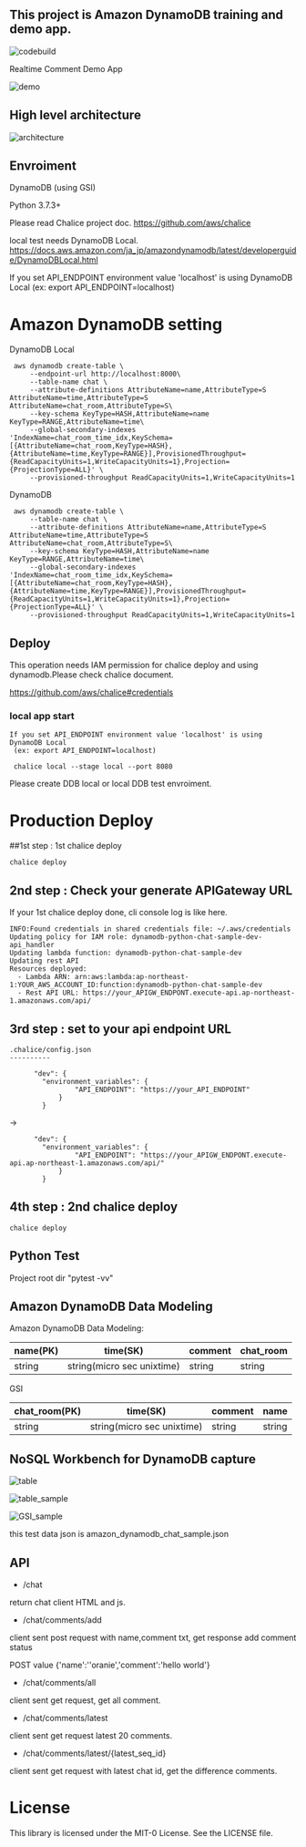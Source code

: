 ## This project is Amazon DynamoDB training and demo app.


![codebuild](https://codebuild.ap-northeast-1.amazonaws.com/badges?uuid=eyJlbmNyeXB0ZWREYXRhIjoiL1RBME9sdkZScDFhMjc4M1NhTE1JK3VjUVppaXZURzdRb3dwaXRmVktDWkR4Sy9pMEppcGczU2JnNDVldHg1RkZsaHNCTno4Z2UwWmNmNzBKKzRYdjRBPSIsIml2UGFyYW1ldGVyU3BlYyI6InI1UXVGUFBPYzFJMkJTSDQiLCJtYXRlcmlhbFNldFNlcmlhbCI6MX0%3D&branch=master)



Realtime Comment Demo App

![demo](./demo.gif)


## High level architecture
![architecture](./demo_arch.png)

## Envroiment
DynamoDB (using GSI)

Python 3.7.3+

Please read Chalice project doc.
https://github.com/aws/chalice

local test needs DynamoDB Local.
https://docs.aws.amazon.com/ja_jp/amazondynamodb/latest/developerguide/DynamoDBLocal.html

If you set API_ENDPOINT environment value 'localhost' is using DynamoDB Local 
 (ex: export API_ENDPOINT=localhost)
 
# Amazon DynamoDB setting
DynamoDB Local 
```
 aws dynamodb create-table \
     --endpoint-url http://localhost:8000\
     --table-name chat \
     --attribute-definitions AttributeName=name,AttributeType=S AttributeName=time,AttributeType=S AttributeName=chat_room,AttributeType=S\
     --key-schema KeyType=HASH,AttributeName=name KeyType=RANGE,AttributeName=time\
     --global-secondary-indexes 'IndexName=chat_room_time_idx,KeySchema=[{AttributeName=chat_room,KeyType=HASH},{AttributeName=time,KeyType=RANGE}],ProvisionedThroughput={ReadCapacityUnits=1,WriteCapacityUnits=1},Projection={ProjectionType=ALL}' \
     --provisioned-throughput ReadCapacityUnits=1,WriteCapacityUnits=1
```

DynamoDB
```
 aws dynamodb create-table \
     --table-name chat \
     --attribute-definitions AttributeName=name,AttributeType=S AttributeName=time,AttributeType=S AttributeName=chat_room,AttributeType=S\
     --key-schema KeyType=HASH,AttributeName=name KeyType=RANGE,AttributeName=time\
     --global-secondary-indexes 'IndexName=chat_room_time_idx,KeySchema=[{AttributeName=chat_room,KeyType=HASH},{AttributeName=time,KeyType=RANGE}],ProvisionedThroughput={ReadCapacityUnits=1,WriteCapacityUnits=1},Projection={ProjectionType=ALL}' \
     --provisioned-throughput ReadCapacityUnits=1,WriteCapacityUnits=1
```

## Deploy
This operation needs IAM permission for chalice deploy and using dynamodb.Please check chalice document.

https://github.com/aws/chalice#credentials

### local app start
```$xslt
If you set API_ENDPOINT environment value 'localhost' is using DynamoDB Local 
 (ex: export API_ENDPOINT=localhost)

 chalice local --stage local --port 8080
```

Please create DDB local or local DDB test envroiment.

# Production Deploy
##1st step : 1st chalice deploy

```$xslt
chalice deploy
```

## 2nd step : Check your generate APIGateway URL
If your 1st chalice deploy done, cli console log is like here.
```
INFO:Found credentials in shared credentials file: ~/.aws/credentials
Updating policy for IAM role: dynamodb-python-chat-sample-dev-api_handler
Updating lambda function: dynamodb-python-chat-sample-dev
Updating rest API
Resources deployed:
  - Lambda ARN: arn:aws:lambda:ap-northeast-1:YOUR_AWS_ACCOUNT_ID:function:dynamodb-python-chat-sample-dev
  - Rest API URL: https://your_APIGW_ENDPONT.execute-api.ap-northeast-1.amazonaws.com/api/ 
```

## 3rd step : set to your api endpoint URL
```
.chalice/config.json 
----------

      "dev": {
        "environment_variables": {
                "API_ENDPOINT": "https://your_API_ENDPOINT"
            }
        }

```
->
```
      "dev": {
        "environment_variables": {
                "API_ENDPOINT": "https://your_APIGW_ENDPONT.execute-api.ap-northeast-1.amazonaws.com/api/"
            }
        }

```
## 4th step : 2nd chalice deploy
```$xslt
chalice deploy
```

## Python Test

Project root dir "pytest -vv" 



## Amazon DynamoDB Data Modeling
Amazon DynamoDB Data Modeling:

|name(PK)  |time(SK)  |comment  |chat_room |
|---|---|---|---|
|string  |string(micro sec unixtime)  |string  |string |string|

GSI

|chat_room(PK)  |time(SK)  |comment  |name |
|---|---|---|---|
|string  |string(micro sec unixtime)  |string  |string |


## NoSQL  Workbench for DynamoDB capture

![table](./table.png)

![table_sample](./table_sample.png)

![GSI_sample](./GSI_sample.png)

this test data json is amazon_dynamodb_chat_sample.json

## API

* /chat

return chat client HTML and js.
    
* /chat/comments/add

client sent post request with name,comment txt, get response add comment status

POST value {'name':''oranie','comment':'hello world'}


* /chat/comments/all

client sent get request, get all comment.
    
* /chat/comments/latest

client sent get request latest 20 comments.

* /chat/comments/latest/{latest_seq_id}

client sent get request with latest chat id, get the difference comments.
    

# License
This library is licensed under the MIT-0 License. See the LICENSE file.